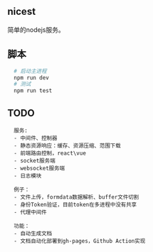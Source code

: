## nicest
简单的nodejs服务。

## 脚本
```sh
  # 启动主进程
  npm run dev
  # 测试
  npm run test
```

## TODO
```
  服务:
  - 中间件、控制器
  - 静态资源响应：缓存、资源压缩、范围下载
  - 前端路由控制，react\vue
  - socket服务端
  - websocket服务端
  - 日志模块

  例子：
  - 文件上传，formdata数据解析、buffer文件切割
  - 身份Token验证，目前token在多进程中没有共享
  - 代理中间件

  功能：
  - 自动生成文档
  - 文档自动化部署到gh-pages，Github Action实现
```